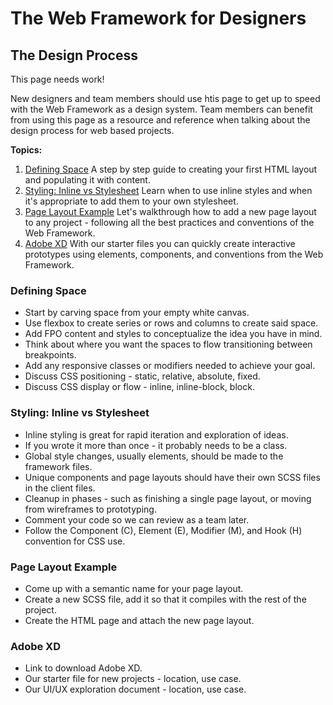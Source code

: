 # The Web Framework for Designers

## The Design Process

<p class="danger">
This page needs work!
<p>

New designers and team members should use htis page to get up to speed with the Web Framework as a design system. Team members can benefit from using this page as a resource and reference when talking about the design process for web based projects.

**Topics:**

1. [Defining Space](#defining-space)
   A step by step guide to creating your first HTML layout and populating it with content.
2. [Styling: Inline vs Stylesheet](#styling-inline-vs-stylesheet)
   Learn when to use inline styles and when it's appropriate to add them to your own stylesheet.
3. [Page Layout Example](#page-layout-example)
   Let's walkthrough how to add a new page layout to any project - following all the best practices and conventions of the Web Framework.
4. [Adobe XD](#adobe-xd)
   With our starter files you can quickly create interactive prototypes using elements, components, and conventions from the Web Framework.

### Defining Space

* Start by carving space from your empty white canvas.
* Use flexbox to create series or rows and columns to create said space.
* Add FPO content and styles to conceptualize the idea you have in mind.
* Think about where you want the spaces to flow transitioning between breakpoints.
* Add any responsive classes or modifiers needed to achieve your goal.
* Discuss CSS positioning - static, relative, absolute, fixed.
* Discuss CSS display or flow - inline, inline-block, block.

### Styling: Inline vs Stylesheet

* Inline styling is great for rapid iteration and exploration of ideas.
* If you wrote it more than once - it probably needs to be a class.
* Global style changes, usually elements, should be made to the framework files.
* Unique components and page layouts should have their own SCSS files in the client files.
* Cleanup in phases - such as finishing a single page layout, or moving from wireframes to prototyping.
* Comment your code so we can review as a team later.
* Follow the Component (C), Element (E), Modifier (M), and Hook (H) convention for CSS use.

### Page Layout Example

* Come up with a semantic name for your page layout.
* Create a new SCSS file, add it so that it compiles with the rest of the project.
* Create the HTML page and attach the new page layout.

### Adobe XD

* Link to download Adobe XD.
* Our starter file for new projects - location, use case.
* Our UI/UX exploration document - location, use case.